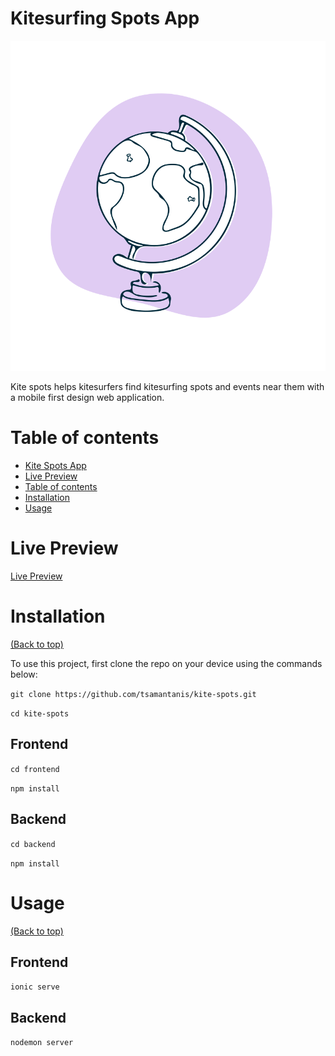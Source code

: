 # Kitesurfing Spots App

![](./frontend/public/assets/Illustration/Globe.svg)

Kite spots helps kitesurfers find kitesurfing spots and events near them with a mobile first design web application.

# Table of contents

-   [Kite Spots App](#kite-spots-app)
-   [Live Preview](#live-preview)
-   [Table of contents](#table-of-contents)
-   [Installation](#installation)
-   [Usage](#usage)

# Live Preview

[Live Preview](https://tsamantanis.github.io/kite-spots/)

# Installation

[(Back to top)](#table-of-contents)

To use this project, first clone the repo on your device using the commands below:

`git clone https://github.com/tsamantanis/kite-spots.git`

`cd kite-spots`

## Frontend

`cd frontend`

`npm install`

## Backend

`cd backend`

`npm install`

# Usage

[(Back to top)](#table-of-contents)

## Frontend

`ionic serve`

## Backend

`nodemon server`
